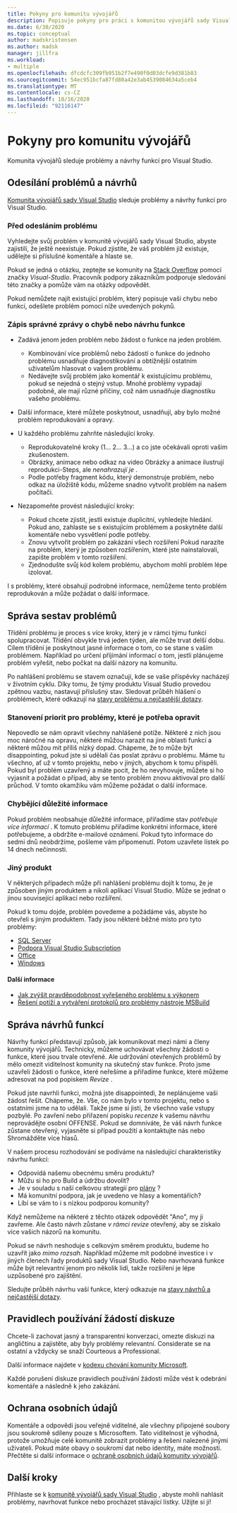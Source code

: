 ```yaml
---
title: Pokyny pro komunitu vývojářů
description: Popisuje pokyny pro práci s komunitou vývojářů sady Visual Studio.
ms.date: 6/30/2020
ms.topic: conceptual
author: madskristensen
ms.author: madsk
manager: jillfra
ms.workload:
- multiple
ms.openlocfilehash: dfcdcfc309fb951b2f7e490f0d03dcfe9d381b83
ms.sourcegitcommit: 54ec951bcfa87fd80a42e3ab4539084634a5ceb4
ms.translationtype: MT
ms.contentlocale: cs-CZ
ms.lasthandoff: 10/16/2020
ms.locfileid: "92116147"
---
```

# <a name="developer-community-guidelines"></a>Pokyny pro komunitu vývojářů

Komunita vývojářů sleduje problémy a návrhy funkcí pro Visual Studio.

## <a name="submitting-problems-and-suggestions"></a>Odesílání problémů a návrhů

[Komunita vývojářů sady Visual Studio](https://developercommunity.visualstudio.com/) sleduje problémy a návrhy funkcí pro Visual Studio.

### <a name="before-submitting-an-issue"></a>Před odesláním problému

Vyhledejte svůj problém v komunitě vývojářů sady Visual Studio, abyste zajistili, že ještě neexistuje. Pokud zjistíte, že váš problém již existuje, udělejte si příslušné komentáře a hlaste se.

Pokud se jedná o otázku, zeptejte se komunity na [Stack Overflow](https://stackoverflow.com/questions/tagged/visual-studio?tab=Newest) pomocí značky _Visual-Studio_. Pracovník podpory zákazníkům podporuje sledování této značky a pomůže vám na otázky odpovědět.

Pokud nemůžete najít existující problém, který popisuje vaši chybu nebo funkci, odešlete problém pomocí níže uvedených pokynů.

### <a name="writing-a-good-bug-report-or-feature-suggestion"></a>Zápis správné zprávy o chybě nebo návrhu funkce

- Zadává jenom jeden problém nebo žádost o funkce na jeden problém.

  - Kombinování více problémů nebo žádostí o funkce do jednoho problému usnadňuje diagnostikování a obtížnější ostatním uživatelům hlasovat o vašem problému.
  - Nedávejte svůj problém jako komentář k existujícímu problému, pokud se nejedná o stejný vstup. Mnohé problémy vypadají podobně, ale mají různé příčiny, což nám usnadňuje diagnostiku vašeho problému.

- Další informace, které můžete poskytnout, usnadňují, aby bylo možné problém reprodukování a opravy.
- U každého problému zahrňte následující kroky.

  - Reprodukovatelné kroky (1... 2... 3...) a co jste očekávali oproti vašim zkušenostem.
  - Obrázky, animace nebo odkaz na video Obrázky a animace ilustrují reprodukci-Steps, ale _nenahrazují je_ .
  - Podle potřeby fragment kódu, který demonstruje problém, nebo odkaz na úložiště kódu, můžeme snadno vytvořit problém na našem počítači.

- Nezapomeňte provést následující kroky:

  - Pokud chcete zjistit, jestli existuje duplicitní, vyhledejte hledání. Pokud ano, zahlaste se s existujícím problémem a poskytněte další komentáře nebo vysvětlení podle potřeby.
  - Znovu vytvořit problém po zakázání všech rozšíření Pokud narazíte na problém, který je způsoben rozšířením, které jste nainstalovali, zapište problém v tomto rozšíření.
  - Zjednodušte svůj kód kolem problému, abychom mohli problém lépe izolovat.

I s problémy, které obsahují podrobné informace, nemůžeme tento problém reprodukován a může požádat o další informace.

## <a name="managing-problem-reports"></a>Správa sestav problémů

Třídění problému je proces s více kroky, který je v rámci týmu funkcí spolupracovat. Třídění obvykle trvá jeden týden, ale může trvat delší dobu. Cílem třídění je poskytnout jasné informace o tom, co se stane s vaším problémem. Například po určení příjímání informací o tom, jestli plánujeme problém vyřešit, nebo počkat na další názory na komunitu.

Po nahlášení problému se stavem označují, kde se vaše příspěvky nacházejí v životním cyklu. Díky tomu, že týmy produktu Visual Studio provedou zpětnou vazbu, nastavují příslušný stav. Sledovat průběh hlášení o problémech, které odkazují na [stavy problému a nejčastější dotazy](./report-a-problem.md).

### <a name="prioritizing-which-issues-to-fix"></a>Stanovení priorit pro problémy, které je potřeba opravit

Nepovedlo se nám opravit všechny nahlášené potíže. Některé z nich jsou moc náročné na opravu, některé můžou narazit na jiné oblasti funkcí a některé můžou mít příliš nízký dopad. Chápeme, že to může být disappointing, pokud jste si udělali čas poslat zprávu o problému. Máme tu všechno, ať už v tomto projektu, nebo v jiných, abychom k tomu přispěli. Pokud byl problém uzavřený a máte pocit, že ho nevyhovuje, můžete si ho vyjasnit a požádat o případ, aby se tento problém znovu aktivoval pro další průchod. V tomto okamžiku vám můžeme požádat o další informace.

### <a name="missing-important-information"></a>Chybějící důležité informace

Pokud problém neobsahuje důležité informace, přiřadíme stav _potřebuje více informací_ . K tomuto problému přiřadíme konkrétní informace, které potřebujeme, a obdržíte e-mailové oznámení. Pokud tyto informace do sedmi dnů neobdržíme, pošleme vám připomenutí. Potom uzavřete lístek po 14 dnech nečinnosti.

### <a name="other-product"></a>Jiný produkt

V některých případech může při nahlášení problému dojít k tomu, že je způsoben jiným produktem a nikoli aplikací Visual Studio. Může se jednat o jinou související aplikaci nebo rozšíření. 

Pokud k tomu dojde, problém povedeme a požádáme vás, abyste ho otevřeli s jiným produktem. Tady jsou některé běžné místo pro tyto problémy:

* [SQL Server](https://feedback.azure.com/forums/908035-sql-server)
* [Podpora Visual Studio Subscription](https://feedback.azure.com/forums/908035-sql-server)
* [Office](https://support.office.com/article/how-do-i-give-feedback-on-microsoft-office-2b102d44-b43f-4dd2-9ff4-23cf144cfb11)
* [Windows](https://support.microsoft.com/help/4021566/windows-10-send-feedback-to-microsoft-with-feedback-hub-app)

#### <a name="additional-information"></a>Další informace

- [Jak zvýšit pravděpodobnost vyřešeného problému s výkonem](./how-to-increase-chances-of-performance-issue-being-fixed.md)
- [Řešení potíží a vytváření protokolů pro problémy nástroje MSBuild](./msbuild-logs.md)

## <a name="managing-feature-suggestions"></a>Správa návrhů funkcí

Návrhy funkcí představují způsob, jak komunikovat mezi námi a členy komunity vývojářů. Technicky, můžeme uchovávat všechny žádosti o funkce, které jsou trvale otevřené. Ale udržování otevřených problémů by mělo omezit viditelnost komunity na skutečný stav funkce. Proto jsme uzavřeli žádosti o funkce, které neřešíme a přiřadíme funkce, které můžeme adresovat na pod popiskem _Revize_ .

Pokud jste navrhli funkci, možná jste disappointedi, že neplánujeme vaši žádost řešit. Chápeme, že. Vše, co nám bylo v tomto projektu, nebo s ostatními jsme na to udělali. Takže jsme si jisti, že všechno vaše vstupy pozbylé. Po zavření nebo přiřazení popisku _recenze_ k vašemu návrhu neprovádějte osobní OFFENSE. Pokud se domníváte, že váš návrh funkce zůstane otevřený, vyjasněte si případ použití a kontaktujte nás nebo Shromážděte více hlasů.

V našem procesu rozhodování se podíváme na následující charakteristiky návrhu funkcí:

- Odpovídá našemu obecnému směru produktu?
- Můžu si ho pro Build a údržbu dovolit?
- Je v souladu s naší celkovou strategií pro [plány](/visualstudio/productinfo/vs-roadmap) ?
- Má komunitní podpora, jak je uvedeno ve hlasy a komentářích?
- Líbí se vám to i s nízkou podporou komunity?

Když nemůžeme na některé z těchto otázek odpovědět "Ano", my ji zavřeme. Ale často návrh zůstane _v rámci revize_ otevřený, aby se získalo více vašich názorů na komunitu.

Pokud se návrh neshoduje s celkovým směrem produktu, budeme ho uzavřít jako *mimo rozsah*. Například můžeme mít podobné investice i v jiných členech řady produktů sady Visual Studio. Nebo navrhovaná funkce může být relevantní jenom pro několik lidí, takže rozšíření je lépe uzpůsobené pro zajištění.

Sledujte průběh návrhu vaší funkce, který odkazuje na [stavy návrhů a nejčastější dotazy](./report-a-problem.md).

## <a name="discussion-etiquette"></a>Pravidlech používání žádostí diskuze

Chcete-li zachovat jasný a transparentní konverzaci, omezte diskuzi na angličtinu a zajistěte, aby byly problémy relevantní. Considerate se na ostatní a vždycky se snaží Courteous a Professional.

Další informace najdete v [kodexu chování komunity Microsoft](https://answers.microsoft.com/en-us/page/codeofconduct).

Každé porušení diskuze pravidlech používání žádostí může vést k odebrání komentáře a následně k jeho zakázání.

## <a name="data-privacy"></a>Ochrana osobních údajů

Komentáře a odpovědi jsou veřejně viditelné, ale všechny připojené soubory jsou soukromě sdíleny pouze s Microsoftem. Tato viditelnost je výhodná, protože umožňuje celé komunitě zobrazit problémy a řešení nalezené jinými uživateli. Pokud máte obavy o soukromí dat nebo identity, máte možnosti. Přečtěte si další informace o [ochraně osobních údajů komunity vývojářů](./developer-community-privacy.md).

## <a name="next-steps"></a>Další kroky

Přihlaste se k [komunitě vývojářů sady Visual Studio](https://developercommunity.visualstudio.com/) , abyste mohli nahlásit problémy, navrhovat funkce nebo procházet stávající lístky. Užijte si ji!
